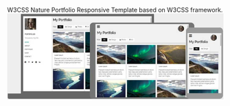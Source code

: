 W3CSS Nature Portfolio Responsive Template based on  W3CSS framework.
![screenshot](images/w3css-nature-portfolio-screenshot.jpg)
